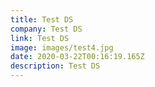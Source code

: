 ```yaml
---
title: Test DS
company: Test DS
link: Test DS
image: images/test4.jpg
date: 2020-03-22T00:16:19.165Z
description: Test DS
---
```

